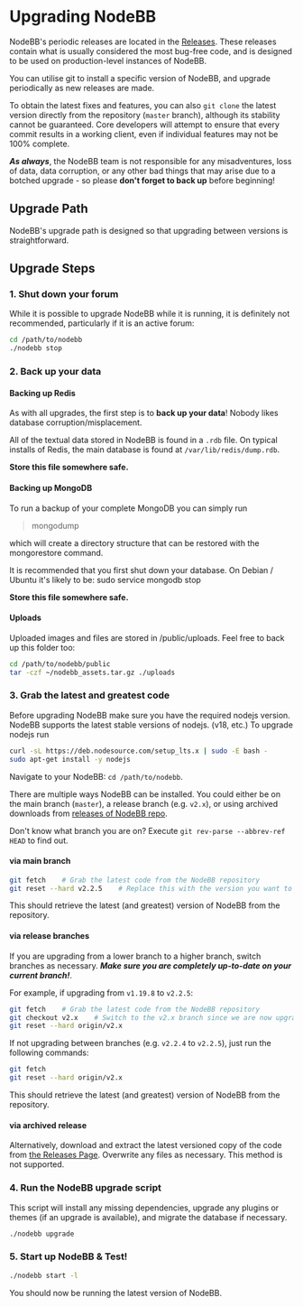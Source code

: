 Upgrading NodeBB
================

NodeBB's periodic releases are located in the
[Releases](https://github.com/NodeBB/NodeBB/releases). These releases
contain what is usually considered the most bug-free code, and is
designed to be used on production-level instances of NodeBB.

You can utilise git to install a specific version of NodeBB, and upgrade
periodically as new releases are made.

To obtain the latest fixes and features, you can also `git clone` the
latest version directly from the repository (`master` branch), although
its stability cannot be guaranteed. Core developers will attempt to
ensure that every commit results in a working client, even if individual
features may not be 100% complete.

***As always***, the NodeBB team is not responsible for any
misadventures, loss of data, data corruption, or any other bad things
that may arise due to a botched upgrade - so please **don't forget to
back up** before beginning!

## Upgrade Path

NodeBB's upgrade path is designed so that upgrading between versions is straightforward.

## Upgrade Steps

### 1. Shut down your forum

While it is possible to upgrade NodeBB while it is running, it is
definitely not recommended, particularly if it is an active forum:

``` bash
cd /path/to/nodebb
./nodebb stop
```

### 2. Back up your data

#### Backing up Redis

As with all upgrades, the first step is to **back up your data**! Nobody
likes database corruption/misplacement.

All of the textual data stored in NodeBB is found in a `.rdb` file. On
typical installs of Redis, the main database is found at
`/var/lib/redis/dump.rdb`.

**Store this file somewhere safe.**

#### Backing up MongoDB

To run a backup of your complete MongoDB you can simply run

> mongodump

which will create a directory structure that can be restored with the
mongorestore command.

It is recommended that you first shut down your database. On Debian /
Ubuntu it's likely to be: sudo service mongodb stop

**Store this file somewhere safe.**

#### Uploads

Uploaded images and files are stored in /public/uploads. Feel free to
back up this folder too:

``` bash
cd /path/to/nodebb/public
tar -czf ~/nodebb_assets.tar.gz ./uploads
```

### 3. Grab the latest and greatest code

Before upgrading NodeBB make sure you have the required nodejs version. NodeBB supports the latest stable versions of nodejs. (v18, etc.) To upgrade nodejs run

``` bash
curl -sL https://deb.nodesource.com/setup_lts.x | sudo -E bash -
sudo apt-get install -y nodejs
```

Navigate to your NodeBB: `cd /path/to/nodebb`.

There are multiple ways NodeBB can be installed. You could either be on the main branch (`master`), a release branch (e.g. `v2.x`), or using archived downloads from [releases of NodeBB repo](https://github.com/NodeBB/NodeBB/releases).

Don't know what branch you are on? Execute
`git rev-parse --abbrev-ref HEAD` to find out.

#### via main branch

``` bash
git fetch    # Grab the latest code from the NodeBB repository
git reset --hard v2.2.5    # Replace this with the version you want to upgrade to
```

This should retrieve the latest (and greatest) version of NodeBB from
the repository.

#### via release branches

If you are upgrading from a lower branch to a higher branch, switch
branches as necessary. ***Make sure you are completely up-to-date on
your current branch!***.

For example, if upgrading from `v1.19.8` to `v2.2.5`:

``` bash
git fetch    # Grab the latest code from the NodeBB repository
git checkout v2.x    # Switch to the v2.x branch since we are now upgrading to NodeBB version 2
git reset --hard origin/v2.x
```

If not upgrading between branches (e.g. `v2.2.4` to `v2.2.5`), just run
the following commands:

``` bash
git fetch
git reset --hard origin/v2.x
```

This should retrieve the latest (and greatest) version of NodeBB from the repository.

#### via archived release

Alternatively, download and extract the latest versioned copy of the code from [the Releases Page](https://github.com/NodeBB/NodeBB/releases).
Overwrite any files as necessary. This method is not supported.

### 4. Run the NodeBB upgrade script

This script will install any missing dependencies, upgrade any plugins or themes (if an upgrade is available), and migrate the database if necessary.

``` bash
./nodebb upgrade
```

### 5. Start up NodeBB & Test!

``` bash
./nodebb start -l
```

You should now be running the latest version of NodeBB.
